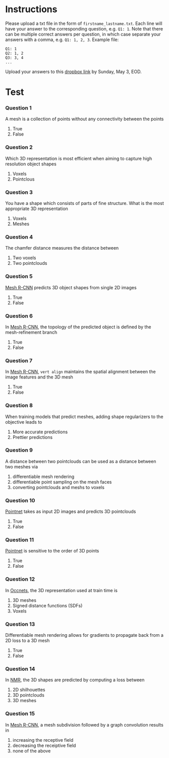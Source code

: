 # Instructions
Please upload a txt file in the form of `firstname_lastname.txt`. Each line will have your answer to the corresponding question, e.g. `Q1: 1`. Note that there can be multiple correct answers per question, in which case separate your answers with a comma, e.g. `Q1: 1, 2, 3`. Example file:
```
Q1: 1
Q2: 1, 2
Q3: 3, 4
...
```
Upload your answers to this [dropbox link][dropbox] by Sunday, May 3, EOD. 

# Test
### Question 1
A mesh is a collection of points without any connectivity between the points
  1. True
  2. False 

### Question 2
Which 3D representation is most efficient when aiming to capture high resolution object shapes
  1. Voxels
  2. Pointclous 

### Question 3
You have a shape which consists of parts of fine structure. What is the most appropriate 3D representation 
  1. Voxels
  2. Meshes

### Question 4
The chamfer distance measures the distance between
  1. Two voxels
  2. Two pointclouds

### Question 5
[Mesh R-CNN][meshrcnn] predicts 3D object shapes from single 2D images
  1. True
  2. False

### Question 6
In [Mesh R-CNN][meshrcnn], the topology of the predicted object is defined by the mesh-refinement branch
  1. True
  2. False

### Question 7
In [Mesh R-CNN][meshrcnn], `vert align` maintains the spatial alignment between the image features and the 3D mesh
  1. True
  2. False

### Question 8
When training models that predict meshes, adding shape regularizers to the objective leads to 
  1. More accurate predictions
  2. Prettier predictions

### Question 9
A distance between two pointclouds can be used as a distance between two meshes via
  1. differentiable mesh rendering
  2. differentiable point sampling on the mesh faces
  3. converting pointclouds and meshs to voxels

### Question 10
[Pointnet][pointnet] takes as input 2D images and predicts 3D pointclouds
  1. True
  2. False

### Question 11
[Pointnet][pointnet] is sensitive to the order of 3D points 
  1. True
  2. False

### Question 12
In [Occnets][occnet], the 3D representation used at train time is
  1. 3D meshes
  2. Signed distance functions (SDFs)
  3. Voxels

### Question 13
Differentiable mesh rendering allows for gradients to propagate back from a 2D loss to a 3D mesh
  1. True
  2. False

### Question 14
In [NMR][nmr], the 3D shapes are predicted by computing a loss between
  1. 2D shilhouettes
  2. 3D pointclouds
  3. 3D meshes

### Question 15
In [Mesh R-CNN][meshrcnn], a mesh subdivision followed by a graph convolution results in 
  1. increasing the receptive field
  2. decreasing the receiptive field
  3. none of the above


[dropbox]: https://www.dropbox.com/request/6v0VfDaRAeIHOhpj5nrK
[nmr]: https://arxiv.org/abs/1711.07566
[meshrcnn]: https://arxiv.org/abs/1906.02739
[r2n2]: https://arxiv.org/abs/1604.00449
[occnet]: https://arxiv.org/abs/1812.03828
[synsin]: https://arxiv.org/abs/1912.08804
[psg]: https://arxiv.org/abs/1612.00603
[pointnet]: https://arxiv.org/abs/1612.00593


